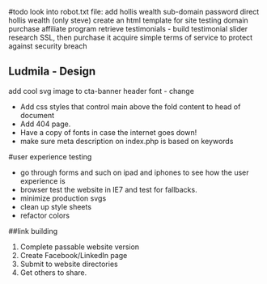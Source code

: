 #todo
look into robot.txt file: add hollis wealth sub-domain
password direct hollis wealth (only steve)
create an html template for site testing
domain purchase affiliate program
retrieve testimonials - build testimonial slider
research SSL, then purchase it
acquire simple terms of service to protect against security breach

## Ludmila - Design
add cool svg image to cta-banner
header font - change

* Add css styles that control main above the fold content to head of document
* Add 404 page.
* Have a copy of fonts in case the internet goes down!
* make sure meta description on index.php is based on keywords

#user experience testing
* go through forms and such on ipad and iphones to see how the user experience is
* browser test the website in IE7 and test for fallbacks.
* minimize production svgs
* clean up style sheets
* refactor colors

##link building
1. Complete passable website version
2. Create Facebook/LinkedIn page
3. Submit to website directories
4. Get others to share.
